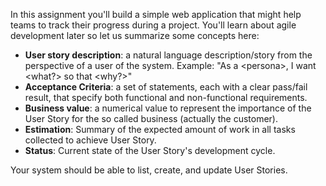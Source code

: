 
In this assignment you'll build a simple web application that might help
teams to track their progress during a project. You'll learn about agile
development later so let us summarize some concepts here:

- **User story description**: a natural language description/story from
  the perspective of a user of the system. Example: "As a \<persona\>, I
  want \<what?\> so that \<why?\>"
- **Acceptance Criteria**: a set of statements, each with a clear
  pass/fail result, that specify both functional and non-functional
  requirements.
- **Business value**: a numerical value to represent the importance of
  the User Story for the so called business (actually the customer).
- **Estimation**: Summary of the expected amount of work in all tasks
  collected to achieve User Story.
- **Status**: Current state of the User Story's development cycle.

Your system should be able to list, create, and update User Stories.


